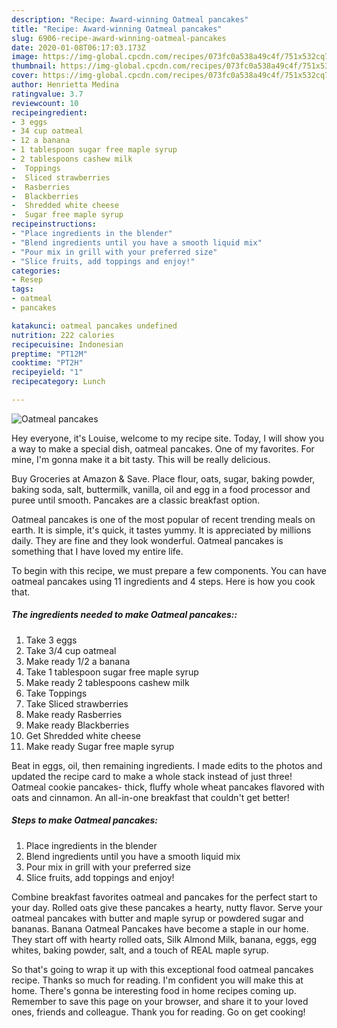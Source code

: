 ```yaml
---
description: "Recipe: Award-winning Oatmeal pancakes"
title: "Recipe: Award-winning Oatmeal pancakes"
slug: 6906-recipe-award-winning-oatmeal-pancakes
date: 2020-01-08T06:17:03.173Z
image: https://img-global.cpcdn.com/recipes/073fc0a538a49c4f/751x532cq70/oatmeal-pancakes-recipe-main-photo.jpg
thumbnail: https://img-global.cpcdn.com/recipes/073fc0a538a49c4f/751x532cq70/oatmeal-pancakes-recipe-main-photo.jpg
cover: https://img-global.cpcdn.com/recipes/073fc0a538a49c4f/751x532cq70/oatmeal-pancakes-recipe-main-photo.jpg
author: Henrietta Medina
ratingvalue: 3.7
reviewcount: 10
recipeingredient:
- 3 eggs
- 34 cup oatmeal
- 12 a banana
- 1 tablespoon sugar free maple syrup
- 2 tablespoons cashew milk
-  Toppings
-  Sliced strawberries
-  Rasberries
-  Blackberries
-  Shredded white cheese
-  Sugar free maple syrup
recipeinstructions:
- "Place ingredients in the blender"
- "Blend ingredients until you have a smooth liquid mix"
- "Pour mix in grill with your preferred size"
- "Slice fruits, add toppings and enjoy!"
categories:
- Resep
tags:
- oatmeal
- pancakes

katakunci: oatmeal pancakes undefined
nutrition: 222 calories
recipecuisine: Indonesian
preptime: "PT12M"
cooktime: "PT2H"
recipeyield: "1"
recipecategory: Lunch

---
```



![Oatmeal pancakes](https://img-global.cpcdn.com/recipes/073fc0a538a49c4f/751x532cq70/oatmeal-pancakes-recipe-main-photo.jpg)

Hey everyone, it's Louise, welcome to my recipe site. Today, I will show you a way to make a special dish, oatmeal pancakes. One of my favorites. For mine, I'm gonna make it a bit tasty. This will be really delicious.

Buy Groceries at Amazon &amp; Save. Place flour, oats, sugar, baking powder, baking soda, salt, buttermilk, vanilla, oil and egg in a food processor and puree until smooth. Pancakes are a classic breakfast option.

Oatmeal pancakes is one of the most popular of recent trending meals on earth. It is simple, it's quick, it tastes yummy. It is appreciated by millions daily. They are fine and they look wonderful. Oatmeal pancakes is something that I have loved my entire life.


To begin with this recipe, we must prepare a few components. You can have oatmeal pancakes using 11 ingredients and 4 steps. Here is how you cook that.

##### The ingredients needed to make Oatmeal pancakes::

1. Take 3 eggs
1. Take 3/4 cup oatmeal
1. Make ready 1/2 a banana
1. Take 1 tablespoon sugar free maple syrup
1. Make ready 2 tablespoons cashew milk
1. Take  Toppings
1. Take  Sliced strawberries
1. Make ready  Rasberries
1. Make ready  Blackberries
1. Get  Shredded white cheese
1. Make ready  Sugar free maple syrup


Beat in eggs, oil, then remaining ingredients. I made edits to the photos and updated the recipe card to make a whole stack instead of just three! Oatmeal cookie pancakes- thick, fluffy whole wheat pancakes flavored with oats and cinnamon. An all-in-one breakfast that couldn&#39;t get better! 

##### Steps to make Oatmeal pancakes:

1. Place ingredients in the blender
1. Blend ingredients until you have a smooth liquid mix
1. Pour mix in grill with your preferred size
1. Slice fruits, add toppings and enjoy!


Combine breakfast favorites oatmeal and pancakes for the perfect start to your day. Rolled oats give these pancakes a hearty, nutty flavor. Serve your oatmeal pancakes with butter and maple syrup or powdered sugar and bananas. Banana Oatmeal Pancakes have become a staple in our home. They start off with hearty rolled oats, Silk Almond Milk, banana, eggs, egg whites, baking powder, salt, and a touch of REAL maple syrup. 

So that's going to wrap it up with this exceptional food oatmeal pancakes recipe. Thanks so much for reading. I'm confident you will make this at home. There's gonna be interesting food in home recipes coming up. Remember to save this page on your browser, and share it to your loved ones, friends and colleague. Thank you for reading. Go on get cooking!
